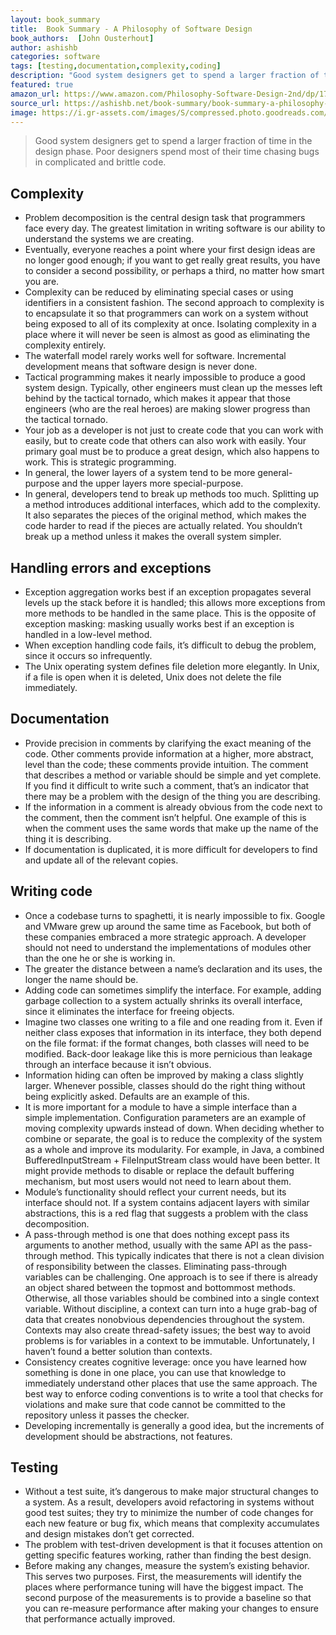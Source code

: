```yaml
---
layout: book_summary
title:  Book Summary - A Philosophy of Software Design
book_authors:  [John Ousterhout]
author: ashishb
categories: software
tags: [testing,documentation,complexity,coding]
description: "Good system designers get to spend a larger fraction of time in the design phase. Poor designers spend most of their time chasing bugs in complicated and brittle code."
featured: true
amazon_url: https://www.amazon.com/Philosophy-Software-Design-2nd/dp/173210221X/ref=sr_1_1?crid=175A4LGFSFC9N&keywords=A+Philosophy+of+Software+Design&qid=1659927342&sprefix=a+philosophy+of+software+design%2Caps%2C232&sr=8-1
source_url: https://ashishb.net/book-summary/book-summary-a-philosophy-of-software-design-by-john-k-ousterhout/
image: https://i.gr-assets.com/images/S/compressed.photo.goodreads.com/books/1531857377l/39996759._SX318_.jpg
---
```


> Good system designers get to spend a larger fraction of time in the design phase. Poor designers spend most of their time chasing bugs in complicated and brittle code.

## Complexity
  - Problem decomposition is the central design task that programmers face every day. The greatest limitation in writing software is our ability to understand the systems we are creating.
  - Eventually, everyone reaches a point where your first design ideas are no longer good enough; if you want to get really great results, you have to consider a second possibility, or perhaps a third, no matter how smart you are.
  - Complexity can be reduced by eliminating special cases or using identifiers in a consistent fashion. The second approach to complexity is to encapsulate it so that programmers can work on a system without being exposed to all of its complexity at once. Isolating complexity in a place where it will never be seen is almost as good as eliminating the complexity entirely.
  - The waterfall model rarely works well for software. Incremental development means that software design is never done.
  - Tactical programming makes it nearly impossible to produce a good system design. Typically, other engineers must clean up the messes left behind by the tactical tornado, which makes it appear that those engineers (who are the real heroes) are making slower progress than the tactical tornado.
  - Your job as a developer is not just to create code that you can work with easily, but to create code that others can also work with easily. Your primary goal must be to produce a great design, which also happens to work. This is strategic programming.
  - In general, the lower layers of a system tend to be more general-purpose and the upper layers more special-purpose.
  - In general, developers tend to break up methods too much. Splitting up a method introduces additional interfaces, which add to the complexity. It also separates the pieces of the original method, which makes the code harder to read if the pieces are actually related. You shouldn’t break up a method unless it makes the overall system simpler.

## Handling errors and exceptions
  - Exception aggregation works best if an exception propagates several levels up the stack before it is handled; this allows more exceptions from more methods to be handled in the same place. This is the opposite of exception masking: masking usually works best if an exception is handled in a low-level method.
  - When exception handling code fails, it’s difficult to debug the problem, since it occurs so infrequently.
  - The Unix operating system defines file deletion more elegantly. In Unix, if a file is open when it is deleted, Unix does not delete the file immediately.

## Documentation
  - Provide precision in comments by clarifying the exact meaning of the code. Other comments provide information at a higher, more abstract, level than the code; these comments provide intuition. The comment that describes a method or variable should be simple and yet complete. If you find it difficult to write such a comment, that’s an indicator that there may be a problem with the design of the thing you are describing.
  - If the information in a comment is already obvious from the code next to the comment, then the comment isn’t helpful. One example of this is when the comment uses the same words that make up the name of the thing it is describing.
  - If documentation is duplicated, it is more difficult for developers to find and update all of the relevant copies.

## Writing code
  - Once a codebase turns to spaghetti, it is nearly impossible to fix. Google and VMware grew up around the same time as Facebook, but both of these companies embraced a more strategic approach. A developer should not need to understand the implementations of modules other than the one he or she is working in.
  - The greater the distance between a name’s declaration and its uses, the longer the name should be.
  - Adding code can sometimes simplify the interface. For example, adding garbage collection to a system actually shrinks its overall interface, since it eliminates the interface for freeing objects.
  - Imagine two classes one writing to a file and one reading from it. Even if neither class exposes that information in its interface, they both depend on the file format: if the format changes, both classes will need to be modified. Back-door leakage like this is more pernicious than leakage through an interface because it isn’t obvious.
  - Information hiding can often be improved by making a class slightly larger. Whenever possible, classes should do the right thing without being explicitly asked. Defaults are an example of this.
  - It is more important for a module to have a simple interface than a simple implementation. Configuration parameters are an example of moving complexity upwards instead of down. When deciding whether to combine or separate, the goal is to reduce the complexity of the system as a whole and improve its modularity. For example, in Java, a combined BufferedInputStream + FileInputStream class would have been better. It might provide methods to disable or replace the default buffering mechanism, but most users would not need to learn about them.
  - Module’s functionality should reflect your current needs, but its interface should not. If a system contains adjacent layers with similar abstractions, this is a red flag that suggests a problem with the class decomposition.
  - A pass-through method is one that does nothing except pass its arguments to another method, usually with the same API as the pass-through method. This typically indicates that there is not a clean division of responsibility between the classes. Eliminating pass-through variables can be challenging. One approach is to see if there is already an object shared between the topmost and bottommost methods. Otherwise, all those variables should be combined into a single context variable. Without discipline, a context can turn into a huge grab-bag of data that creates nonobvious dependencies throughout the system. Contexts may also create thread-safety issues; the best way to avoid problems is for variables in a context to be immutable. Unfortunately, I haven’t found a better solution than contexts.
  - Consistency creates cognitive leverage: once you have learned how something is done in one place, you can use that knowledge to immediately understand other places that use the same approach. The best way to enforce coding conventions is to write a tool that checks for violations and make sure that code cannot be committed to the repository unless it passes the checker.
  - Developing incrementally is generally a good idea, but the increments of development should be abstractions, not features.

## Testing
  - Without a test suite, it’s dangerous to make major structural changes to a system. As a result, developers avoid refactoring in systems without good test suites; they try to minimize the number of code changes for each new feature or bug fix, which means that complexity accumulates and design mistakes don’t get corrected.
  - The problem with test-driven development is that it focuses attention on getting specific features working, rather than finding the best design.
  - Before making any changes, measure the system’s existing behavior. This serves two purposes. First, the measurements will identify the places where performance tuning will have the biggest impact. The second purpose of the measurements is to provide a baseline so that you can re-measure performance after making your changes to ensure that performance actually improved.
